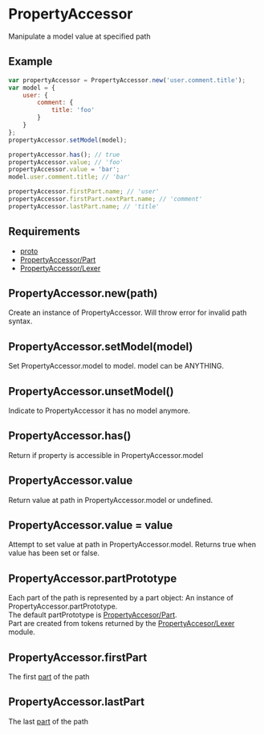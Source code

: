 PropertyAccessor
=============

Manipulate a model value at specified path 

## Example

```javascript
var propertyAccessor = PropertyAccessor.new('user.comment.title');
var model = {
	user: {
		comment: {
			title: 'foo'
		}
	}
};
propertyAccessor.setModel(model);

propertyAccessor.has(); // true
propertyAccessor.value; // 'foo'
propertyAccessor.value = 'bar';
model.user.comment.title; // 'bar'

propertyAccessor.firstPart.name; // 'user'
propertyAccessor.firstPart.nextPart.name; // 'comment'
propertyAccessor.lastPart.name; // 'title'
```

## Requirements

- [proto](../proto)
- [PropertyAccessor/Part](Part)
- [PropertyAccessor/Lexer](Lexer)

## PropertyAccessor.new(path)

Create an instance of PropertyAccessor. Will throw error for invalid path syntax.

## PropertyAccessor.setModel(model)

Set PropertyAccessor.model to model. model can be ANYTHING.

## PropertyAccessor.unsetModel()

Indicate to PropertyAccessor it has no model anymore.

## PropertyAccessor.has()

Return if property is accessible in PropertyAccessor.model

## PropertyAccessor.value

Return value at path in PropertyAccessor.model or undefined.

## PropertyAccessor.value = value

Attempt to set value at path in PropertyAccessor.model. Returns true when value has been set or false.

## PropertyAccessor.partPrototype

Each part of the path is represented by a part object: An instance of PropertyAccessor.partPrototype.  
The default partPrototype is [PropertyAccesor/Part](Part).  
Part are created from tokens returned by the [PropertyAccesor/Lexer](Lexer) module.

## PropertyAccessor.firstPart

The first [part](Part) of the path

## PropertyAccessor.lastPart

The last [part](Part) of the path
